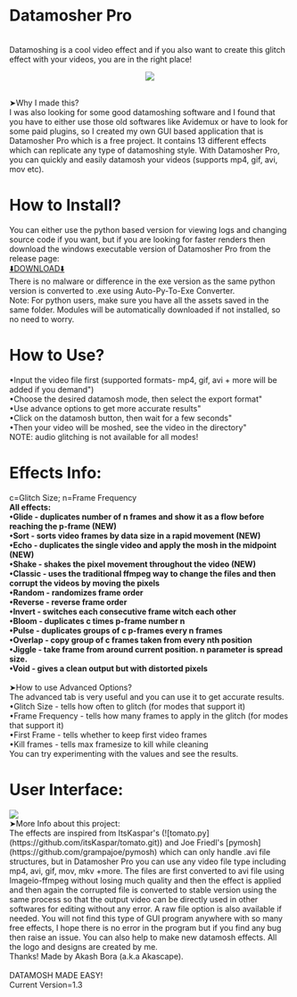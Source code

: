 # Datamosher Pro
<br>Datamoshing is a cool video effect and if you also want to create this glitch effect with your videos, you are in the right place!
<br><p align='center'><img src="https://user-images.githubusercontent.com/89206401/141642297-7c62cf6f-7024-430f-88a2-c9cbbf0dc655.png"></p>
<br>➤Why I made this?
<br>I was also looking for some good datamoshing software and I found that you have to either use those old softwares like Avidemux or have to look for some paid plugins, so I created my own GUI based application that is Datamosher Pro which is a free project. It contains 13 different effects which can replicate any type of datamoshing style. With Datamosher Pro, you can quickly and easily datamosh your videos (supports mp4, gif, avi, mov etc).
# How to Install?
You can either use the python based version for viewing logs and changing source code if you want, but if you are looking for faster renders then download the windows executable version of Datamosher Pro from the release page: 
<br>[⬇️DOWNLOAD⬇️](https://github.com/Akascape/Datamosher-Pro/releases/tag/Datamosher_Prov1.2.exe)
<br>There is no malware or difference in the exe version as the same python version is converted to .exe using Auto-Py-To-Exe Converter.
<br>Note: For python users, make sure you have all the assets saved in the same folder. Modules will be automatically downloaded if not installed, so no need to worry.
# How to Use?
•Input the video file first (supported formats- mp4, gif, avi + more will be added if you demand")
<br>•Choose the desired datamosh mode, then select the export format"
<br>•Use advance options to get more accurate results"
<br>•Click on the datamosh button, then wait for a few seconds"
<br>•Then your video will be moshed, see the video in the directory"
<br>NOTE: audio glitching is not available for all modes!
# Effects Info:
c=Glitch Size; n=Frame Frequency
<b>
<br>All effects:
<br>•Glide - duplicates number of n frames and show it as a flow before reaching the p-frame (NEW)
<br>•Sort - sorts video frames by data size in a rapid movement (NEW)
<br>•Echo - duplicates the single video and apply the mosh in the midpoint (NEW)
<br>•Shake - shakes the pixel movement throughout the video (NEW)
<br>•Classic - uses the traditional ffmpeg way to change the files and then corrupt the videos by moving the pixels
<br>•Random - randomizes frame order
<br>•Reverse - reverse frame order
<br>•Invert - switches each consecutive frame witch each other
<br>•Bloom - duplicates c times p-frame number n
<br>•Pulse - duplicates groups of c p-frames every n frames
<br>•Overlap - copy group of c frames taken from every nth position
<br>•Jiggle - take frame from around current position. n parameter is spread size.
<br>•Void - gives a clean output but with distorted pixels
 </b>
<br>
<br>➤How to use Advanced Options?
<br>The advanced tab is very useful and you can use it to get accurate results.
<br>•Glitch Size - tells how often to glitch (for modes that support it)
<br>•Frame Frequency - tells how many frames to apply in the glitch (for modes that support it)
<br>•First Frame - tells whether to keep first video frames
<br>•Kill frames - tells max framesize to kill while cleaning
<br>You can try experimenting with the values and see the results.
# User Interface:
<img src="https://user-images.githubusercontent.com/89206401/138922164-4c78f673-050e-4513-a3d2-6208e836cabc.png">
<br>➤More Info about this project:
<br>The effects are inspired from ItsKaspar's (![tomato.py](https://github.com/itsKaspar/tomato.git)) and Joe Friedl's [pymosh](https://github.com/grampajoe/pymosh) which can only handle .avi file structures, but in Datamosher Pro you can use any video file type including mp4, avi, gif, mov, mkv +more. The files are first converted to avi file using Imageio-ffmpeg without losing much quality and then the effect is applied and then again the corrupted file is converted to stable version using the same process so that the output video can be directly used in other softwares for editing without any error. A raw file option is also available if needed. You will not find this type of GUI program anywhere with so many free effects, I hope there is no error in the program but if you find any bug then raise an issue. You can also help to make new datamosh effects. All the logo and designs are created by me. <br>Thanks! Made by Akash Bora (a.k.a Akascape).
<br>
<br>DATAMOSH MADE EASY!
<br>Current Version=1.3
